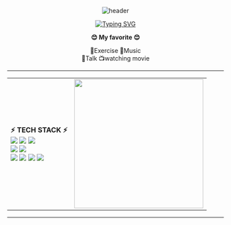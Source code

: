 <div align="center" style="text-align: center;">

![header](https://capsule-render.vercel.app/api?type=waving&color=dcdcdc&text=&animation=twinkling&height=80)

[![Typing SVG](https://readme-typing-svg.demolab.com?font=Alkatra&weight=500&size=45&duration=3500&pause=3&color=333333&center=true&vCenter=true&multiline=true&repeat=true&width=1000&height=100&lines=Welcome+to+YoungSoon12's+GitHub!👋)](https://git.io/typing-svg)

</div>

<div align="center">
  
<b>😊 My favorite 😊</b>
<br />

💪Exercise 🎵Music <br>
💬Talk 📺watching movie

</div>

<hr>


  <table align="center">
  <tr>
    <td>
      <b>⚡ TECH STACK ⚡</b> <br />
      <span>
        <img src="https://img.shields.io/badge/html5-E34F26?style=flat&logo=html5&logoColor=white">
        <img src="https://img.shields.io/badge/css-1572B6?style=flat&logo=css3&logoColor=white">
        <img src="https://img.shields.io/badge/javascript-F7DF1E?style=flat&logo=javascript&logoColor=black">
        <br>
        <img src="https://img.shields.io/badge/React-61DAFB?style=flat&logo=React&logoColor=black"/>
        <img src="https://img.shields.io/badge/Node.js-339933?style=flat&logo=Node.js&logoColor=white"/>
        <br>
        <img src="https://img.shields.io/badge/GitHub-181717?style=flat&logo=GitHub&logoColor=white"/>
        <img src="https://img.shields.io/badge/Notion-white?style=flat&logo=Notion&logoColor=000000">
        <img src="https://img.shields.io/badge/Slack-4A154B?style=flat&logo=Slack&logoColor=white">
        <img src="https://img.shields.io/badge/Discord-5865f2?style=flat&logo=Discord&logoColor=white">
      </span>
    </td>
    <td>
      <img src="https://github-readme-stats.vercel.app/api/top-langs/?username=youngsoon12&layout=compact&card_width=445&langs_count=6" width="300" />
    </td>
  </tr>
</table>

<hr>

